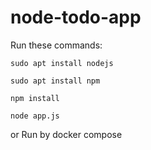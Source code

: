 # node-todo-app

Run these commands:


`sudo apt install nodejs`


`sudo apt install npm`


`npm install`

`node app.js`

or Run by docker compose
